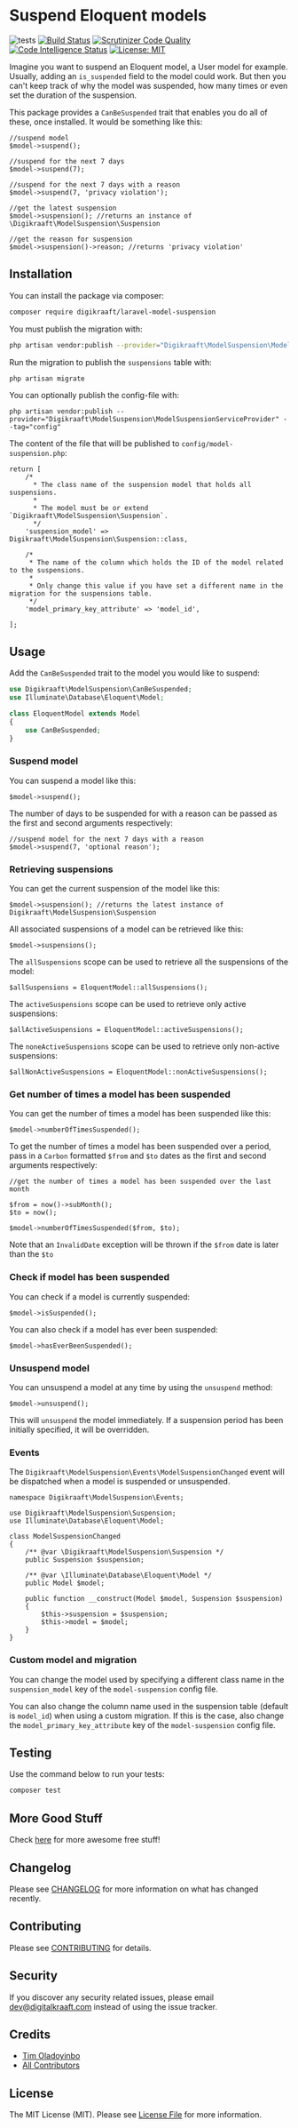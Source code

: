 # Suspend Eloquent models
![tests](https://github.com/digikraaft/laravel-model-suspension/workflows/tests/badge.svg)
[![Build Status](https://scrutinizer-ci.com/g/digikraaft/laravel-model-suspension/badges/build.png?b=master)](https://scrutinizer-ci.com/g/digikraaft/laravel-model-suspension/build-status/master)
[![Scrutinizer Code Quality](https://scrutinizer-ci.com/g/digikraaft/laravel-model-suspension/badges/quality-score.png?b=master)](https://scrutinizer-ci.com/g/digikraaft/laravel-model-suspension/?branch=master)
[![Code Intelligence Status](https://scrutinizer-ci.com/g/digikraaft/laravel-model-suspension/badges/code-intelligence.svg?b=master)](https://scrutinizer-ci.com/code-intelligence)
[![License: MIT](https://img.shields.io/badge/License-MIT-green.svg)](https://opensource.org/licenses/MIT)

Imagine you want to suspend an Eloquent model, a User model for example. Usually, adding
an `is_suspended` field to the model could work. But then you can't keep track of why the model was suspended,
how many times or even set the duration of the suspension.

This package provides a `CanBeSuspended` trait that enables you do all of these, once installed. It would be
something like this:

```
//suspend model
$model->suspend();

//suspend for the next 7 days
$model->suspend(7);

//suspend for the next 7 days with a reason
$model->suspend(7, 'privacy violation');

//get the latest suspension
$model->suspension(); //returns an instance of \Digikraaft\ModelSuspension\Suspension

//get the reason for suspension
$model->suspension()->reason; //returns 'privacy violation'
```

## Installation

You can install the package via composer:

```bash
composer require digikraaft/laravel-model-suspension
```
You must publish the migration with:
```bash
php artisan vendor:publish --provider="Digikraaft\ModelSuspension\ModelSuspensionServiceProvider" --tag="migrations"
```
Run the migration to publish the `suspensions` table with:
```
php artisan migrate
```
You can optionally publish the config-file with:
```
php artisan vendor:publish --provider="Digikraaft\ModelSuspension\ModelSuspensionServiceProvider" --tag="config"
```
The content of the file that will be published to `config/model-suspension.php`:
``` 
return [
    /*
      * The class name of the suspension model that holds all suspensions.
      *
      * The model must be or extend `Digikraaft\ModelSuspension\Suspension`.
      */
    'suspension_model' => Digikraaft\ModelSuspension\Suspension::class,

    /*
     * The name of the column which holds the ID of the model related to the suspensions.
     *
     * Only change this value if you have set a different name in the migration for the suspensions table.
     */
    'model_primary_key_attribute' => 'model_id',

];
```
## Usage
Add the `CanBeSuspended` trait to the model you would like to suspend:
```php
use Digikraaft\ModelSuspension\CanBeSuspended;
use Illuminate\Database\Eloquent\Model;

class EloquentModel extends Model
{
    use CanBeSuspended;
}
```

### Suspend model
You can suspend a model like this:
``` 
$model->suspend();
```
The number of days to be suspended for with a reason can be passed as the first
and second arguments respectively:
``` 
//suspend model for the next 7 days with a reason
$model->suspend(7, 'optional reason');
```
### Retrieving suspensions
You can get the current suspension of the model like this:
```
$model->suspension(); //returns the latest instance of Digikraaft\ModelSuspension\Suspension
```
All associated suspensions of a model can be retrieved like this:
```
$model->suspensions();
```
The `allSuspensions` scope can be used to retrieve all the suspensions of the model:
```
$allSuspensions = EloquentModel::allSuspensions();
```

The `activeSuspensions` scope can be used to retrieve only active suspensions:
```
$allActiveSuspensions = EloquentModel::activeSuspensions();
```

The `noneActiveSuspensions` scope can be used to retrieve only non-active suspensions:
```
$allNonActiveSuspensions = EloquentModel::nonActiveSuspensions();
```
### Get number of times a model has been suspended
You can get the number of times a model has been suspended like this:
```
$model->numberOfTimesSuspended();
```
To get the number of times a model has been suspended over a period,
pass in a `Carbon` formatted `$from` and `$to` dates as the first and second
arguments respectively:
```
//get the number of times a model has been suspended over the last month

$from = now()->subMonth();
$to = now();

$model->numberOfTimesSuspended($from, $to);
```
Note that an `InvalidDate` exception will be thrown if the `$from` date is later than the `$to`

### Check if model has been suspended

You can check if a model is currently suspended:

```
$model->isSuspended();
```

You can also check if a model has ever been suspended:
```
$model->hasEverBeenSuspended();
```

### Unsuspend model
You can unsuspend a model at any time by using the `unsuspend` method:
```
$model->unsuspend();
```
This will `unsuspend` the model immediately. If a suspension period has
been initially specified, it will be overridden.

### Events
The `Digikraaft\ModelSuspension\Events\ModelSuspensionChanged` event will be dispatched when 
a model is suspended or unsuspended.
```
namespace Digikraaft\ModelSuspension\Events;

use Digikraaft\ModelSuspension\Suspension;
use Illuminate\Database\Eloquent\Model;

class ModelSuspensionChanged
{
    /** @var \Digikraaft\ModelSuspension\Suspension */
    public Suspension $suspension;

    /** @var \Illuminate\Database\Eloquent\Model */
    public Model $model;

    public function __construct(Model $model, Suspension $suspension)
    {
        $this->suspension = $suspension;
        $this->model = $model;
    }
}
```

### Custom model and migration
You can change the model used by specifying a different class name in the 
`suspension_model` key of the `model-suspension` config file.

You can also change the column name used in the suspension table 
(default is `model_id`) when using a custom migration. If this is the case,
also change the `model_primary_key_attribute` key of the `model-suspension` config file.

## Testing
Use the command below to run your tests:
``` bash
composer test
```

## More Good Stuff
Check [here](https://github.com/digikraaft) for more awesome free stuff!

## Changelog
Please see [CHANGELOG](CHANGELOG.md) for more information on what has changed recently.

## Contributing
Please see [CONTRIBUTING](CONTRIBUTING.md) for details.

## Security
If you discover any security related issues, please email dev@digitalkraaft.com instead of using the issue tracker.

## Credits
- [Tim Oladoyinbo](https://github.com/timoladoyinbo)
- [All Contributors](../../contributors)

## License
The MIT License (MIT). Please see [License File](LICENSE.md) for more information.
